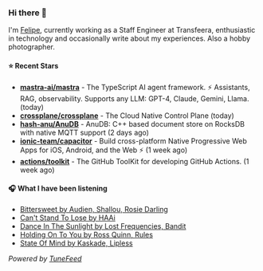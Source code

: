 ### Hi there 👋

I'm [Felipe](https://felipevm.com), currently working as a Staff Engineer at Transfeera, enthusiastic in technology and occasionally write about my experiences. Also a hobby photographer.

#### ⭐ Recent Stars
- **[mastra-ai/mastra](https://github.com/mastra-ai/mastra)** - The TypeScript AI agent framework. ⚡ Assistants, RAG, observability. Supports any LLM: GPT-4, Claude, Gemini, Llama. (today)
- **[crossplane/crossplane](https://github.com/crossplane/crossplane)** - The Cloud Native Control Plane (today)
- **[hash-anu/AnuDB](https://github.com/hash-anu/AnuDB)** - AnuDB: C&#43;&#43; based document store on RocksDB with native MQTT support (2 days ago)
- **[ionic-team/capacitor](https://github.com/ionic-team/capacitor)** - Build cross-platform Native Progressive Web Apps for iOS, Android, and the Web ⚡️ (1 week ago)
- **[actions/toolkit](https://github.com/actions/toolkit)** - The GitHub ToolKit for developing GitHub Actions. (1 week ago)

#### 🎧 What I have been listening
- [Bittersweet by Audien, Shallou, Rosie Darling](https://open.spotify.com/track/33Q6yV1CVOkgeqKmtjnWUE)
- [Can&#39;t Stand To Lose by HAAi](https://open.spotify.com/track/7pTPKIUJ06xUomkKRjDzqL)
- [Dance In The Sunlight by Lost Frequencies, Bandit](https://open.spotify.com/track/3ipy5ap1gVSdERpF5ays6F)
- [Holding On To You by Ross Quinn, Rules](https://open.spotify.com/track/2oHXwRlyCSsLUroGC0rLtH)
- [State Of Mind by Kaskade, Lipless](https://open.spotify.com/track/769a3KrWIeyqIeAsKSyq2Y)

_Powered by [TuneFeed](https://tunefeed.app?ref=github.com)_
